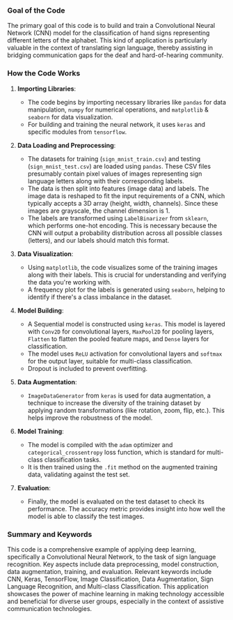 ### Goal of the Code
The primary goal of this code is to build and train a Convolutional Neural Network (CNN) model for the classification of hand signs representing different letters of the alphabet. This kind of application is particularly valuable in the context of translating sign language, thereby assisting in bridging communication gaps for the deaf and hard-of-hearing community. 

### How the Code Works

1. **Importing Libraries**: 
   - The code begins by importing necessary libraries like `pandas` for data manipulation, `numpy` for numerical operations, and `matplotlib` & `seaborn` for data visualization. 
   - For building and training the neural network, it uses `keras` and specific modules from `tensorflow`.

2. **Data Loading and Preprocessing**:
   - The datasets for training (`sign_mnist_train.csv`) and testing (`sign_mnist_test.csv`) are loaded using `pandas`. These CSV files presumably contain pixel values of images representing sign language letters along with their corresponding labels.
   - The data is then split into features (image data) and labels. The image data is reshaped to fit the input requirements of a CNN, which typically accepts a 3D array (height, width, channels). Since these images are grayscale, the channel dimension is 1.
   - The labels are transformed using `LabelBinarizer` from `sklearn`, which performs one-hot encoding. This is necessary because the CNN will output a probability distribution across all possible classes (letters), and our labels should match this format.

3. **Data Visualization**:
   - Using `matplotlib`, the code visualizes some of the training images along with their labels. This is crucial for understanding and verifying the data you're working with.
   - A frequency plot for the labels is generated using `seaborn`, helping to identify if there's a class imbalance in the dataset.

4. **Model Building**:
   - A Sequential model is constructed using `keras`. This model is layered with `Conv2D` for convolutional layers, `MaxPool2D` for pooling layers, `Flatten` to flatten the pooled feature maps, and `Dense` layers for classification.
   - The model uses `ReLU` activation for convolutional layers and `softmax` for the output layer, suitable for multi-class classification.
   - Dropout is included to prevent overfitting.

5. **Data Augmentation**:
   - `ImageDataGenerator` from `keras` is used for data augmentation, a technique to increase the diversity of the training dataset by applying random transformations (like rotation, zoom, flip, etc.). This helps improve the robustness of the model.

6. **Model Training**:
   - The model is compiled with the `adam` optimizer and `categorical_crossentropy` loss function, which is standard for multi-class classification tasks.
   - It is then trained using the `.fit` method on the augmented training data, validating against the test set.

7. **Evaluation**:
   - Finally, the model is evaluated on the test dataset to check its performance. The accuracy metric provides insight into how well the model is able to classify the test images.

### Summary and Keywords
This code is a comprehensive example of applying deep learning, specifically a Convolutional Neural Network, to the task of sign language recognition. Key aspects include data preprocessing, model construction, data augmentation, training, and evaluation. Relevant keywords include CNN, Keras, TensorFlow, Image Classification, Data Augmentation, Sign Language Recognition, and Multi-class Classification. This application showcases the power of machine learning in making technology accessible and beneficial for diverse user groups, especially in the context of assistive communication technologies.
